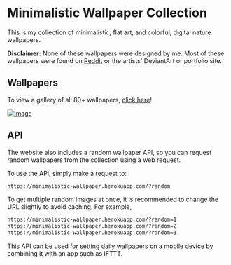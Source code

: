 # Minimalistic Wallpaper Collection

This is my collection of minimalistic, flat art, and colorful, digital nature wallpapers.

**Disclaimer:** None of these wallpapers were designed by me. Most of these wallpapers were found on [Reddit](https://www.reddit.com/r/wallpaper/) or the artists' DeviantArt or portfolio site.

## Wallpapers

To view a gallery of all 80+ wallpapers, [click here](https://minimalistic-wallpaper.herokuapp.com/)!

[![image](https://user-images.githubusercontent.com/20955511/148669884-c9ea7743-565c-4dc6-bc7e-57592536116e.png)](https://minimalistic-wallpaper.herokuapp.com/)

## API

The website also includes a random wallpaper API, so you can request random wallpapers from the collection using a web request.

To use the API, simply make a request to:

```md
https://minimalistic-wallpaper.herokuapp.com/?random
```

To get multiple random images at once, it is recommended to change the URL slightly to avoid caching. For example,

```md
https://minimalistic-wallpaper.herokuapp.com/?random=1
https://minimalistic-wallpaper.herokuapp.com/?random=2
https://minimalistic-wallpaper.herokuapp.com/?random=3
```

This API can be used for setting daily wallpapers on a mobile device by combining it with an app such as IFTTT.
